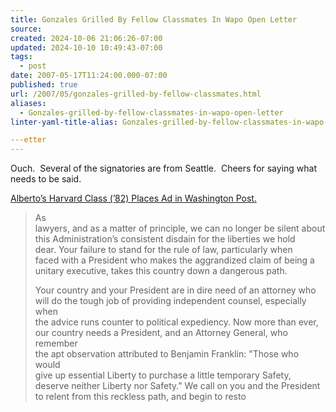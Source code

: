 ```yaml
---
title: Gonzales Grilled By Fellow Classmates In Wapo Open Letter
source: 
created: 2024-10-06 21:06:26-07:00
updated: 2024-10-10 10:49:43-07:00
tags:
  - post
date: 2007-05-17T11:24:00.000-07:00
published: true
url: /2007/05/gonzales-grilled-by-fellow-classmates.html
aliases:
  - Gonzales-grilled-by-fellow-classmates-in-wapo-open-letter
linter-yaml-title-alias: Gonzales-grilled-by-fellow-classmates-in-wapo-open-letter

---etter
---
```



Ouch.  Several of the signatories are from Seattle.  Cheers for saying what needs to be said.  
  
[Alberto’s Harvard Class (’82) Places Ad in Washington Post.](http://www.democraticunderground.com/discuss/duboard.php?az=view_all&address=132x3266220)  

> As  
> lawyers, and as a matter of principle, we can no longer be silent about  
> this Administration’s consistent disdain for the liberties we hold  
> dear. Your failure to stand for the rule of law, particularly when  
> faced with a President who makes the aggrandized claim of being a  
> unitary executive, takes this country down a dangerous path.  
>   
>   
> Your country and your President are in dire need of an attorney who  
> will do the tough job of providing independent counsel, especially when  
> the advice runs counter to political expediency. Now more than ever,  
> our country needs a President, and an Attorney General, who remember  
> the apt observation attributed to Benjamin Franklin: "Those who would  
> give up essential Liberty to purchase a little temporary Safety,  
> deserve neither Liberty nor Safety." We call on you and the President  
> to relent from this reckless path, and begin to resto